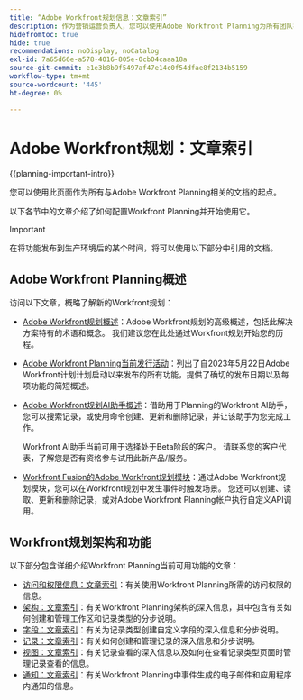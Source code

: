 ```yaml
---
title: “Adobe Workfront规划信息：文章索引”
description: 作为营销运营负责人，您可以使用Adobe Workfront Planning为所有团队在营销生命周期中组织工作。 此部分中的文章介绍如何配置规划功能，以及如何开始将它们用作营销活动管理操作的一部分。
hidefromtoc: true
hide: true
recommendations: noDisplay, noCatalog
exl-id: 7a65d66e-a578-4016-805e-0cb04caaa18a
source-git-commit: e1e3b8b9f5497af47e14c0f54dfae8f2134b5159
workflow-type: tm+mt
source-wordcount: '445'
ht-degree: 0%

---
```


# Adobe Workfront规划：文章索引

<!--
title: "Adobe Workfront Planning information: article index" 
description: As a marketing operations leader, you can use Adobe Workfront Planning to organize work across the marketing lifecycle for all your teams. The articles in this section describe how you can configure the planning capabilities and how you can start using them as part of your campaign management operations. 
hidefromtoc: yes
author: Alina
feature: Work Management
role: User, Admin
hide: yes
-->

<!--update the metadata with real information when making this avilable in TOC and in the left nav-->

<!-- update the title to "Article index" when we get out of early access and we inhide this article-->

<!--remove the video at open early access or before-->

{{planning-important-intro}}

您可以使用此页面作为所有与Adobe Workfront Planning相关的文档的起点。

以下各节中的文章介绍了如何配置Workfront Planning并开始使用它。

>[!IMPORTANT]
>
>在将功能发布到生产环境后的某个时间，将可以使用以下部分中引用的文档。

## Adobe Workfront Planning概述

访问以下文章，概略了解新的Workfront规划：

<!--update the video when we have something better, especially after early access - remove it-->

<!--* [View a video demonstration of Adobe Workfront Planning](https://video.tv.adobe.com/v/3424253/){target=_blank}-->

* [Adobe Workfront规划概述](/help/quicksilver/planning/general/planning-overview.md)：Adobe Workfront规划的高级概述，包括此解决方案特有的术语和概念。 我们建议您在此处通过Workfront规划开始您的历程。
* [Adobe Workfront Planning当前发行活动](/help/quicksilver/planning/general/release-activity.md)：列出了自2023年5月22日Adobe Workfront计划计划启动以来发布的所有功能，提供了确切的发布日期以及每项功能的简短概述。
* [Adobe Workfront规划AI助手概述](/help/quicksilver/planning/general/planning-ai-assistant-overview.md)：借助用于Planning的Workfront AI助手，您可以搜索记录，或使用命令创建、更新和删除记录，并让该助手为您完成工作。

  Workfront AI助手当前可用于选择处于Beta阶段的客户。 请联系您的客户代表，了解您是否有资格参与试用此新产品/服务。

* [Workfront Fusion的Adobe Workfront规划模块](/help/quicksilver/workfront-fusion/apps-and-their-modules/workfront-planning-modules.md)：通过Adobe Workfront规划模块，您可以在Workfront规划中发生事件时触发场景。 您还可以创建、读取、更新和删除记录，或对Adobe Workfront Planning帐户执行自定义API调用。

## Workfront规划架构和功能

以下部分包含详细介绍Workfront Planning当前可用功能的文章：

* [访问和权限信息：文章索引](/help/quicksilver/planning/access/access-information.md)：有关使用Workfront Planning所需的访问权限的信息。
* [架构：文章索引](/help/quicksilver/planning/architecture/architecture-information.md)：有关Workfront Planning架构的深入信息，其中包含有关如何创建和管理工作区和记录类型的分步说明。
* [字段：文章索引](/help/quicksilver/planning/fields/fields-information.md)：有关为记录类型创建自定义字段的深入信息和分步说明。
* [记录：文章索引](/help/quicksilver/planning/records/records-information.md)：有关如何创建和管理记录的深入信息和分步说明。
* [视图：文章索引](/help/quicksilver/planning/views/views-information.md)：有关记录查看的深入信息以及如何在查看记录类型页面时管理记录查看的信息。
* [通知：文章索引](/help/quicksilver/planning/notifications/notifications-information.md)：有关Workfront Planning中事件生成的电子邮件和应用程序内通知的信息。

